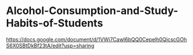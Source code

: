 # Alcohol-Consumption-and-Study-Habits-of-Students
https://docs.google.com/document/d/1VWi7Cawl6bQQ0Cepelh0QjcscGOhS6X0SBtDkBf23tA/edit?usp=sharing
